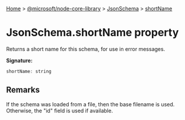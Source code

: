[Home](./index) &gt; [@microsoft/node-core-library](node-core-library.md) &gt; [JsonSchema](node-core-library.jsonschema.md) &gt; [shortName](node-core-library.jsonschema.shortname.md)

# JsonSchema.shortName property

Returns a short name for this schema, for use in error messages.

**Signature:**
```javascript
shortName: string
```

## Remarks

If the schema was loaded from a file, then the base filename is used. Otherwise, the "id" field is used if available.
